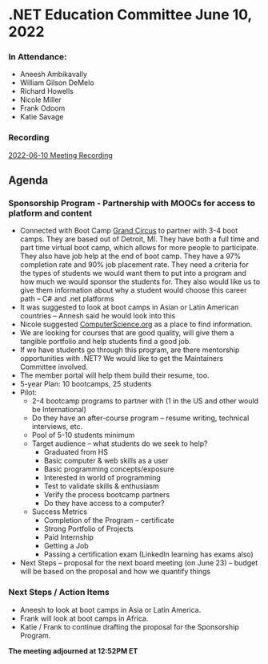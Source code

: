 # .NET Education Committee June 10, 2022

### In Attendance:
* Aneesh Ambikavally
* William Gilson DeMelo
* Richard Howells
* Nicole Miller
* Frank Odoom
* Katie Savage

### Recording 
[2022-06-10 Meeting Recording](https://dotnetfoundation.sharepoint.com/:u:/g/EckgVgE45SpJrY9D8toLZWcBctoxvrS-nD2sPz1pSFB2NA)

## Agenda 
### Sponsorship Program - Partnership with MOOCs for access to platform and content 
* Connected with Boot Camp [Grand Circus](https://www.grandcircus.co/) to partner with 3-4 boot camps.  They are based out of Detroit, MI.  They have both a full time and part time virtual boot camp, which allows for more people to participate.  They also have job help at the end of boot camp.  They have a 97% completion rate and 90% job placement rate.  They need a criteria for the types of students we would want them to put into a program and how much we would sponsor the students for.  They also would like us to give them information about why a student would choose this career path – C# and .net platforms
* It was suggested to look at boot camps in Asian or Latin American countries – Annesh said he would look into this
* Nicole suggested [ComputerScience.org](https://www.computerscience.org/bootcamps/rankings/net/) as a place to find information.
* We are looking for courses that are good quality, will give them a tangible portfolio and help students find a good job.
* If we have students go through this program, are there mentorship opportunities with .NET?  We would like to get the Maintainers Committee involved.
* The member portal will help them build their resume, too.
* 5-year Plan:  10 bootcamps, 25 students
* Pilot: 
    * 2-4 bootcamp programs to partner with (1 in the US and other would be International)
    * Do they have an after-course program – resume writing, technical interviews, etc.
    * Pool of 5-10 students minimum
    * Target audience – what students do we seek to help?
        * Graduated from HS
        * Basic computer & web skills as a user
        * Basic programming concepts/exposure
        * Interested in world of programming
        * Test to validate skills & enthusiasm
        * Verify the process bootcamp partners
        * Do they have access to a computer?
    * Success Metrics
        * Completion of the Program – certificate
        * Strong Portfolio of Projects
        * Paid Internship
        * Getting a Job
        * Passing a certification exam (LinkedIn learning has exams also)
* Next Steps – proposal for the next board meeting (on June 23) – budget will be based on the proposal and how we quantify things

### Next Steps / Action Items 
* Aneesh to look at boot camps in Asia or Latin America.
* Frank will look at boot camps in Africa.
* Katie / Frank to continue drafting the proposal for the Sponsorship Program. 

**The meeting adjourned at 12:52PM ET** 
